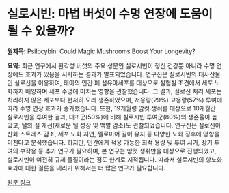 # 실로시빈: 마법 버섯이 수명 연장에 도움이 될 수 있을까?

**원제목:** Psilocybin: Could Magic Mushrooms Boost Your Longevity?

**요약:** 최근 연구에서 환각성 버섯의 주요 성분인 실로시빈이 정신 건강뿐 아니라 수명 연장에도 효과가 있음을 시사하는 결과가 발표되었습니다. 연구진은 실로시빈의 대사산물인 실로신을 이용하여, 태아의 인간 폐 섬유아세포를 대상으로 실험실 조건에서 세포 노화까지 배양하며 세포 수명에 미치는 영향을 관찰했습니다. 그 결과, 실로신 처리 세포는 처리하지 않은 세포보다 현저히 오래 생존하였으며, 저용량(29%) 고용량(57%) 투여에 따라 수명 연장 효과가 증가했습니다.  또한, 19개월령 암컷 생쥐를 대상으로 10개월간 실로시빈을 투여한 결과, 대조군(50%)에 비해 실로시빈 투여군(80%)의 생존율이 높았고, 털의 질 개선(새로운 털 성장 및 백발 감소)도 관찰되었습니다. 연구진은 실로신이 산화 스트레스 감소, 세포 노화 지연, 텔로미어 길이 유지 등 다양한 노화 징후에 영향을 미친다고 분석했습니다.  하지만,  인간에게 적용 가능한 최적 용량 및 투여 시기, 장기 투여의 부작용 등 추가 연구가 필요하며,  본 연구는 암컷 생쥐만을 대상으로 진행되었고, 실로시빈이 여전히 규제 물질이라는 점도 한계로 지적됩니다. 따라서 실로시빈의 항노화 효과에 대한  결론을 내리기 위해서는 더 많은 연구가 필요합니다.

[원문 링크](https://longevitylive.com/anti-aging/psilocybin-could-magic-mushrooms-boost-your-longevity/)
